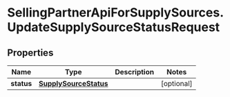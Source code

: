 # SellingPartnerApiForSupplySources.UpdateSupplySourceStatusRequest

## Properties
Name | Type | Description | Notes
------------ | ------------- | ------------- | -------------
**status** | [**SupplySourceStatus**](SupplySourceStatus.md) |  | [optional] 


